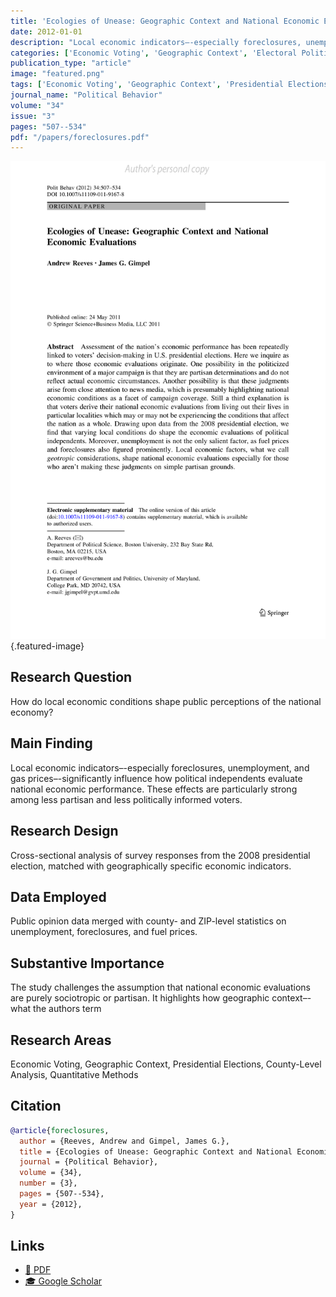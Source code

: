 ```yaml
---
title: 'Ecologies of Unease: Geographic Context and National Economic Evaluations'
date: 2012-01-01
description: "Local economic indicators–-especially foreclosures, unemployment, and gas prices–-significantly influence how political independents evaluate national economic performance. These effects are particularly strong among less partisan and less politically informed voters."
categories: ['Economic Voting', 'Geographic Context', 'Electoral Politics', 'County-Level Analysis', 'Quantitative Methods']
publication_type: "article"
image: "featured.png"
tags: ['Economic Voting', 'Geographic Context', 'Presidential Elections', 'County-Level Analysis', 'Quantitative Methods']
journal_name: "Political Behavior"
volume: "34"
issue: "3"
pages: "507--534"
pdf: "/papers/foreclosures.pdf"
---
```


![Featured image](featured.png){.featured-image}

## Research Question

How do local economic conditions shape public perceptions of the national economy?

## Main Finding

Local economic indicators–-especially foreclosures, unemployment, and gas prices–-significantly influence how political independents evaluate national economic performance. These effects are particularly strong among less partisan and less politically informed voters.

## Research Design

Cross-sectional analysis of survey responses from the 2008 presidential election, matched with geographically specific economic indicators.

## Data Employed

Public opinion data merged with county- and ZIP-level statistics on unemployment, foreclosures, and fuel prices.

## Substantive Importance

The study challenges the assumption that national economic evaluations are purely sociotropic or partisan. It highlights how geographic context–-what the authors term

## Research Areas

Economic Voting, Geographic Context, Presidential Elections, County-Level Analysis, Quantitative Methods

## Citation

```bibtex
@article{foreclosures,
  author = {Reeves, Andrew and Gimpel, James G.},
  title = {Ecologies of Unease: Geographic Context and National Economic Evaluations},
  journal = {Political Behavior},
  volume = {34},
  number = {3},
  pages = {507--534},
  year = {2012},
}
```

## Links

- [📄 PDF](/papers/foreclosures.pdf)
- [🎓 Google Scholar](https://scholar.google.com/scholar?q=Ecologies%20of%20Unease%3A%20Geographic%20Context%20and%20National%20Economic%20Evaluations)